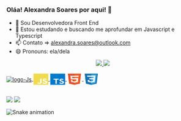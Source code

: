 ### Oláa! Alexandra Soares por aqui! 👋

- 🔭 Sou Desenvolvedora Front End
- 🌱 Estou estudando e buscando me aprofundar em Javascript e Typescript
- 📫 Contato => alexandra.soares@outlook.com
- 😄 Pronouns: ela/dela

<div align="center">
  <a href="https://github.com/alexandrasoares">
  <img height="180em" src="https://github-readme-stats.vercel.app/api?username=alexandrasoares&show_icons=true&theme=onedark&include_all_commits=true&count_private=true"/>
  <img height="180em" src="https://github-readme-stats.vercel.app/api/top-langs/?username=alexandrasoares&layout=compact&langs_count=7&theme=onedark"/>
</div>
  
<div style="display: inline_block"><br>
  <img align="center" alt="logo-Js" height="30" width="40" src="https://cdn.jsdelivr.net/gh/devicons/devicon/icons/angularjs/angularjs-original.svg" />
  <img align="center" alt="logo-Js" height="30" width="40" src="https://raw.githubusercontent.com/devicons/devicon/master/icons/javascript/javascript-plain.svg">
  <img align="center" alt="logo-Ts" height="30" width="40" src="https://raw.githubusercontent.com/devicons/devicon/master/icons/typescript/typescript-plain.svg">
  <img align="center" alt="logo-HTML" height="30" width="40" src="https://raw.githubusercontent.com/devicons/devicon/master/icons/html5/html5-original.svg">
  <img align="center" alt="logo-CSS" height="30" width="40" src="https://raw.githubusercontent.com/devicons/devicon/master/icons/css3/css3-original.svg">
</div>
  
##
 
<div> 
  <a href = "mailto:alexandra.soares@outlook.com"><img src="https://img.shields.io/badge/Microsoft_Outlook-0078D4?style=for-the-badge&logo=microsoft-outlook&logoColor=white" target="_blank"></a>
  <a href="https://www.linkedin.com/in/alexandra-asoares/" target="_blank"><img src="https://img.shields.io/badge/-LinkedIn-%230077B5?style=for-the-badge&logo=linkedin&logoColor=white" target="_blank"></a>  
  
  ![Snake animation](https://github.com/alexandrasoares/alexandrasoares/blob/output/github-contribution-grid-snake.svg)
</div>

